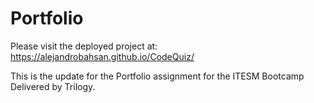 # Portfolio 

Please visit the deployed project at: https://alejandrobahsan.github.io/CodeQuiz/

This is the update for the Portfolio  assignment for the ITESM Bootcamp Delivered by Trilogy.
